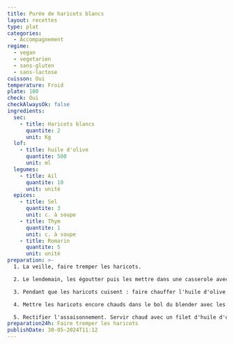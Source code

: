 ```yaml
---
title: Purée de haricots blancs
layout: recettes
type: plat
categories:
  - Accompagnement
regime:
  - vegan
  - vegetarien
  - sans-gluten
  - sans-lactose
cuisson: Oui
temperature: Froid
plate: 100
check: Oui
checkAlwaysOk: false
ingredients:
  sec:
    - title: Haricots blancs
      quantite: 2
      unit: Kg
  lof:
    - title: huile d'olive
      quantite: 500
      unit: ml
  legumes:
    - title: Ail
      quantite: 10
      unit: unité
  epices:
    - title: Sel
      quantite: 3
      unit: c. à soupe
    - title: Thym
      quantite: 1
      unit: c. à soupe
    - title: Romarin
      quantite: 5
      unit: unité
preparation: >-
  1. La veille, faire tremper les haricots.

  2. Le lendemain, les égoutter puis les mettre dans une casserole avec l'eau, les laisser cuire complètement. Les égoutter en réservantde l'eau de cuisson (25 ml par personne, 2,5L pour 100 personnes).

  3. Pendant que les haricots cuisent : faire chauffer l'huile d'olive dans une casserole. Y plonger les gousses d'ail en chemise et les herbes aromatiques. Laisser l'ail confire à feu doux. Quand l'ail est cuit, filtrer l'huile. Jeter les herbes, laisser les gousses d'ail refroidir. Prélever la chair des gousses d'ail. Réserver 2/3 d'huile pour la purée, 1/3 de l'huile pour la fin.

  4. Mettre les haricots encore chauds dans le bol du blender avec les 2/3 de l'huile infusée, l'ai et le sel. Mixer en ajoutant progressivement l'eau de cuisson, jusqu'à obtenir une texture lisse.

  5. Rectifier l'assaisonnement. Servir chaud avec un filet d'huile d'olive.
preparation24h: Faire tremper les haricots
publishDate: 30-05-2024T11:12
---
```

